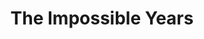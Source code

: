 ---
title: The Impossible Years
year: 1970
opening_date: 1970-04-10
closing_date: 1970-04-18
layout: productions
image:
image_caption:
image_credit:
playbill:
category:
Theatre: Theatre Jacksonville
Venue: Little Theatre
cast:
  Doctor Jack Kingsley: Erd Wilson, Jr.
  Linda Kingsley: Rita Ballard
  Abbey Kingsley: Nan Coyle
  Alice Kingsley: Sabina Meyer
  Ricky Fleisher: Reg Smith
  Richard Merrick: Allen Hall
  Miss Hammer: Evelyn Nehl
  Francine: Julie Banks
  Wally: Alan Schemer
  Dennis: Dee Uselton
  Andy: John Gallitano
  Bartholomew Smuts: Michael Wolfe
  Doctor Harold Fleisher: Tom Nehl
  Arnold Brecher: Ed Heist, Jr.
  Irwin Kniberg: Robert Miltenberg
crew:
  Director: Robert Knowles
  Technical Director: Ham Waddell
  Set Decoration: Ward Lariscy, Jr.
  Stage Manager: Doug Thomas
  Assistant Stage Manager: Diane Catherwood
  Lighting: Bob Claremont
  Sound: 
    - Ken Moody
    - Wayne Magin
  Properties: 
    - Katie Raven
    - Mary Coyle
    - Judy DeSane
  Stage Crew: 
    - Ben Miller
    - Sara Jo Berman
    - Robert Claremont
    - Marlene Crippen
    - Aileen Davis
    - Dee Dockery
    - Doc Dockery
    - Dave Dubert
    - Chris Fitzgerald
    - Georgina Gath
    - Martha Gravenor
    - Marilyn Harrelson
    - Dawn Jackson
    - Mary Jorden
    - Suzanne Lanier
    - Linda Lynch
    - Bob McDowell
    - Jimmie Merrill
    - Gayle Millan
    - Ken Moody
    - Nancy Moore
    - Nancy Ratnour
    - Alan Schemer
    - Helen Toney
    - Bill Weir
    - Fred York
  Make-up: Marshall Grauer
  Publicity: 
    - Herb Marks
    - Diane Somerville
  Box Office: 
    - Ann Dubow
    - Gert Berman
    - Annette Grauer
external_links:
---
